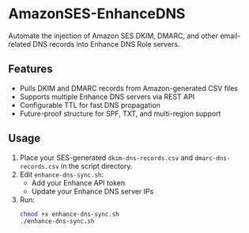 # AmazonSES-EnhanceDNS

Automate the injection of Amazon SES DKIM, DMARC, and other email-related DNS records into Enhance DNS Role servers.

## Features
- Pulls DKIM and DMARC records from Amazon-generated CSV files
- Supports multiple Enhance DNS servers via REST API
- Configurable TTL for fast DNS propagation
- Future-proof structure for SPF, TXT, and multi-region support

## Usage

1. Place your SES-generated `dkim-dns-records.csv` and `dmarc-dns-records.csv` in the script directory.
2. Edit `enhance-dns-sync.sh`:
   - Add your Enhance API token
   - Update your Enhance DNS server IPs
3. Run:
   ```bash
   chmod +x enhance-dns-sync.sh
   ./enhance-dns-sync.sh
